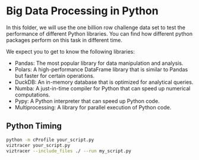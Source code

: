 # Big Data Processing in Python

In this folder, we will use the one billion row challenge data set to test the performance of different Python libraries. You can find how different python packages perform on this task in different time.

We expect you to get to know the following libraries:
- Pandas: The most popular library for data manipulation and analysis.
- Polars: A high-performance DataFrame library that is similar to Pandas but faster for certain operations.
- DuckDB: An in-memory database that is optimized for analytical queries.
- Numba: A just-in-time compiler for Python that can speed up numerical computations.
- Pypy: A Python interpreter that can speed up Python code.
- Multiprocessing: A library for parallel execution of Python code.

## Python Timing

```bash
python -m cProfile your_script.py
viztracer your_script.py
viztracer --include_files ./ --run my_script.py
```


